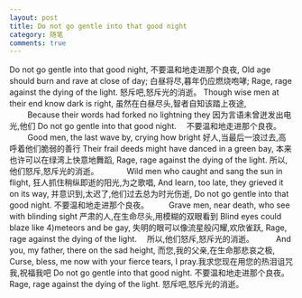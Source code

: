 ```yaml
---
layout: post
title: Do not go gentle into that good night
category: 随笔
comments: true
---
```


Do not go gentle into that good night, 不要温和地走进那个良夜, 
Old age should burn and rave at close of day; 白昼将尽,暮年仍应燃烧咆哮; 
Rage, rage against the dying of the light. 怒斥吧,怒斥光的消逝。 
Though wise men at their end know dark is right, 虽然在白昼尽头,智者自知该踏上夜途, 　　 
Because their words had forked no lightning they 因为言语未曾迸发出电光,他们 
Do not go gentle into that good night. 　不要温和地走进那个良夜。 　　 
Good men, the last wave by, crying how bright 好人,当最后一浪过去,高呼着他们脆弱的善行 
Their frail deeds might have danced in a green bay, 本来也许可以在绿湾上快意地舞蹈, 
Rage, rage against the dying of the light. 所以,他们怒斥,怒斥光的消逝。 　　 
　Wild men who caught and sang the sun in flight, 狂人抓住稍纵即逝的阳光,为之歌唱, 
And learn, too late, they grieved it on its way, 并意识到,太迟了,他们过去总为时光伤逝, 
Do not go gentle into that good night. 不要温和地走进那个良夜。 　　 
Grave men, near death, who see with blinding sight 严肃的人,在生命尽头,用模糊的双眼看到
Blind eyes could blaze like 4)meteors and be gay, 失明的眼可以像流星般闪耀,欢欣雀跃,
Rage, rage against the dying of the light. 　所以,他们怒斥,怒斥光的消逝。　　 
　And you, my father, there on the sad height, 而您,我的父亲,在生命那悲哀之极, 
Curse, bless, me now with your fierce tears, I pray.我求您现在用您的热泪诅咒我,祝福我吧 
Do not go gentle into that good night. 不要温和地走进那个良夜。 
Rage, rage against the dying of the light. 怒斥吧,怒斥光的消逝。
